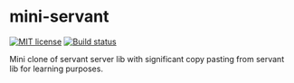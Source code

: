 # mini-servant

[![MIT license](https://img.shields.io/badge/license-MIT-blue.svg)](LICENSE)
[![Build status](https://img.shields.io/travis/epicallan/mini-servant.svg?logo=travis)](https://travis-ci.org/epicallan/mini-servant)

Mini clone of servant server lib with significant copy pasting from servant lib for learning purposes.
